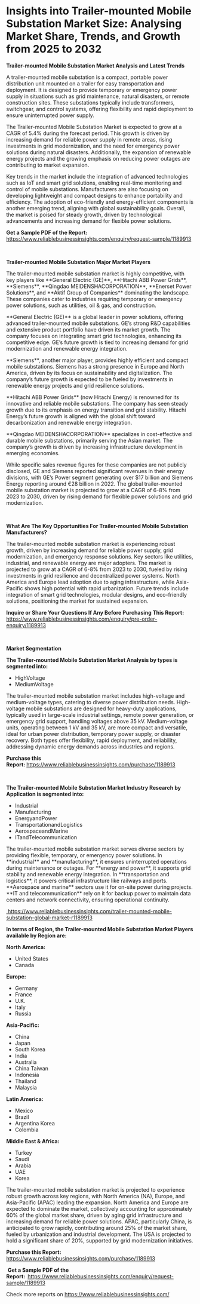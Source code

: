<p><h1>Insights into Trailer-mounted Mobile Substation Market Size: Analysing Market Share, Trends, and Growth from 2025 to 2032</h1></p><p><strong>Trailer-mounted Mobile Substation Market Analysis and Latest Trends</strong></p>
<p><p>A trailer-mounted mobile substation is a compact, portable power distribution unit mounted on a trailer for easy transportation and deployment. It is designed to provide temporary or emergency power supply in situations such as grid maintenance, natural disasters, or remote construction sites. These substations typically include transformers, switchgear, and control systems, offering flexibility and rapid deployment to ensure uninterrupted power supply.</p><p>The Trailer-mounted Mobile Substation Market is expected to grow at a CAGR of 5.4% during the forecast period. This growth is driven by increasing demand for reliable power supply in remote areas, rising investments in grid modernization, and the need for emergency power solutions during natural disasters. Additionally, the expansion of renewable energy projects and the growing emphasis on reducing power outages are contributing to market expansion.</p><p>Key trends in the market include the integration of advanced technologies such as IoT and smart grid solutions, enabling real-time monitoring and control of mobile substations. Manufacturers are also focusing on developing lightweight and compact designs to enhance portability and efficiency. The adoption of eco-friendly and energy-efficient components is another emerging trend, aligning with global sustainability goals. Overall, the market is poised for steady growth, driven by technological advancements and increasing demand for flexible power solutions.</p></p>
<p><strong>Get a Sample PDF of the Report:&nbsp;</strong> <a href="https://www.reliablebusinessinsights.com/enquiry/request-sample/1189913?utm_campaign=84&utm_medium=2&utm_source=Github&utm_content=ia&utm_term=20012025&utm_id=trailer-mounted-mobile-substation">https://www.reliablebusinessinsights.com/enquiry/request-sample/1189913</a></p>
<p>&nbsp;</p>
<p><strong>Trailer-mounted Mobile Substation Major Market Players</strong></p>
<p><p>The trailer-mounted mobile substation market is highly competitive, with key players like **General Electric (GE)**, **Hitachi ABB Power Grids**, **Siemens**, **Qingdao MEIDENSHACORPORATION**, **Enerset Power Solutions**, and **Aktif Group of Companies** dominating the landscape. These companies cater to industries requiring temporary or emergency power solutions, such as utilities, oil & gas, and construction.</p><p>**General Electric (GE)** is a global leader in power solutions, offering advanced trailer-mounted mobile substations. GE’s strong R&D capabilities and extensive product portfolio have driven its market growth. The company focuses on integrating smart grid technologies, enhancing its competitive edge. GE’s future growth is tied to increasing demand for grid modernization and renewable energy integration.</p><p>**Siemens**, another major player, provides highly efficient and compact mobile substations. Siemens has a strong presence in Europe and North America, driven by its focus on sustainability and digitalization. The company’s future growth is expected to be fueled by investments in renewable energy projects and grid resilience solutions.</p><p>**Hitachi ABB Power Grids** (now Hitachi Energy) is renowned for its innovative and reliable mobile substations. The company has seen steady growth due to its emphasis on energy transition and grid stability. Hitachi Energy’s future growth is aligned with the global shift toward decarbonization and renewable energy integration.</p><p>**Qingdao MEIDENSHACORPORATION** specializes in cost-effective and durable mobile substations, primarily serving the Asian market. The company’s growth is driven by increasing infrastructure development in emerging economies.</p><p>While specific sales revenue figures for these companies are not publicly disclosed, GE and Siemens reported significant revenues in their energy divisions, with GE’s Power segment generating over $17 billion and Siemens Energy reporting around €28 billion in 2022. The global trailer-mounted mobile substation market is projected to grow at a CAGR of 6-8% from 2023 to 2030, driven by rising demand for flexible power solutions and grid modernization.</p></p>
<p>&nbsp;</p>
<p><strong>What Are The Key Opportunities For Trailer-mounted Mobile Substation Manufacturers?</strong></p>
<p><p>The trailer-mounted mobile substation market is experiencing robust growth, driven by increasing demand for reliable power supply, grid modernization, and emergency response solutions. Key sectors like utilities, industrial, and renewable energy are major adopters. The market is projected to grow at a CAGR of 6-8% from 2023 to 2030, fueled by rising investments in grid resilience and decentralized power systems. North America and Europe lead adoption due to aging infrastructure, while Asia-Pacific shows high potential with rapid urbanization. Future trends include integration of smart grid technologies, modular designs, and eco-friendly solutions, positioning the market for sustained expansion.</p></p>
<p><strong>Inquire or Share Your Questions If Any Before Purchasing This Report:</strong> <a href="https://www.reliablebusinessinsights.com/enquiry/pre-order-enquiry/1189913?utm_campaign=84&utm_medium=2&utm_source=Github&utm_content=ia&utm_term=20012025&utm_id=trailer-mounted-mobile-substation">https://www.reliablebusinessinsights.com/enquiry/pre-order-enquiry/1189913</a></p>
<p>&nbsp;</p>
<p><strong>Market Segmentation</strong></p>
<p><strong>The Trailer-mounted Mobile Substation Market Analysis by types is segmented into:</strong></p>
<p><ul><li>HighVoltage</li><li>MediumVoltage</li></ul></p>
<p><p>The trailer-mounted mobile substation market includes high-voltage and medium-voltage types, catering to diverse power distribution needs. High-voltage mobile substations are designed for heavy-duty applications, typically used in large-scale industrial settings, remote power generation, or emergency grid support, handling voltages above 35 kV. Medium-voltage units, operating between 1 kV and 35 kV, are more compact and versatile, ideal for urban power distribution, temporary power supply, or disaster recovery. Both types offer flexibility, rapid deployment, and reliability, addressing dynamic energy demands across industries and regions.</p></p>
<p><strong>Purchase this Report:&nbsp;</strong><a href="https://www.reliablebusinessinsights.com/purchase/1189913?utm_campaign=84&utm_medium=2&utm_source=Github&utm_content=ia&utm_term=20012025&utm_id=trailer-mounted-mobile-substation">https://www.reliablebusinessinsights.com/purchase/1189913</a></p>
<p>&nbsp;</p>
<p><strong>The Trailer-mounted Mobile Substation Market Industry Research by Application is segmented into:</strong></p>
<p><ul><li>Industrial</li><li>Manufacturing</li><li>EnergyandPower</li><li>TransportationandLogistics</li><li>AerospaceandMarine</li><li>ITandTelecommunication</li></ul></p>
<p><p>The trailer-mounted mobile substation market serves diverse sectors by providing flexible, temporary, or emergency power solutions. In **industrial** and **manufacturing**, it ensures uninterrupted operations during maintenance or outages. For **energy and power**, it supports grid stability and renewable energy integration. In **transportation and logistics**, it powers critical infrastructure like railways and ports. **Aerospace and marine** sectors use it for on-site power during projects. **IT and telecommunication** rely on it for backup power to maintain data centers and network connectivity, ensuring operational continuity.</p></p>
<p><a href="https://www.reliablebusinessinsights.com/trailer-mounted-mobile-substation-global-market-r1189913?utm_campaign=84&utm_medium=2&utm_source=Github&utm_content=ia&utm_term=20012025&utm_id=trailer-mounted-mobile-substation">&nbsp;https://www.reliablebusinessinsights.com/trailer-mounted-mobile-substation-global-market-r1189913</a></p>
<p><strong>In terms of Region, the Trailer-mounted Mobile Substation Market Players available by Region are:</strong></p>
<p>
    <p> <strong> North America: </strong>
        <ul>
            <li>United States</li>
            <li>Canada</li>
        </ul>
        </p> 
    <p> <strong> Europe: </strong>
        <ul>
            <li>Germany</li>
            <li>France</li>
            <li>U.K.</li>
            <li>Italy</li>
            <li>Russia</li>
        </ul>
        </p> 
    <p> <strong> Asia-Pacific: </strong>
        <ul>
            <li>China</li>
            <li>Japan</li>
            <li>South Korea</li>
            <li>India</li>
            <li>Australia</li>
            <li>China Taiwan</li>
            <li>Indonesia</li>
            <li>Thailand</li>
            <li>Malaysia</li>
        </ul>
        </p> 
    <p> <strong> Latin America: </strong>
        <ul>
            <li>Mexico</li>
            <li>Brazil</li>
            <li>Argentina Korea</li>
            <li>Colombia</li>
        </ul>
        </p> 
    <p> <strong> Middle East & Africa: </strong>
        <ul>
            <li>Turkey</li>
            <li>Saudi</li>
            <li>Arabia</li>
            <li>UAE</li>
            <li>Korea</li>
        </ul>
    </p>
    </p>
<p><p>The trailer-mounted mobile substation market is projected to experience robust growth across key regions, with North America (NA), Europe, and Asia-Pacific (APAC) leading the expansion. North America and Europe are expected to dominate the market, collectively accounting for approximately 60% of the global market share, driven by aging grid infrastructure and increasing demand for reliable power solutions. APAC, particularly China, is anticipated to grow rapidly, contributing around 25% of the market share, fueled by urbanization and industrial development. The USA is projected to hold a significant share of 20%, supported by grid modernization initiatives.</p></p>
<p><strong>Purchase this Report: </strong><a href="https://www.reliablebusinessinsights.com/purchase/1189913?utm_campaign=84&utm_medium=2&utm_source=Github&utm_content=ia&utm_term=20012025&utm_id=trailer-mounted-mobile-substation">https://www.reliablebusinessinsights.com/purchase/1189913</a></p>
<p>&nbsp;<strong>Get a Sample PDF of the Report:&nbsp;&nbsp;</strong><a href="https://www.reliablebusinessinsights.com/enquiry/request-sample/1189913?utm_campaign=84&utm_medium=2&utm_source=Github&utm_content=ia&utm_term=20012025&utm_id=trailer-mounted-mobile-substation">https://www.reliablebusinessinsights.com/enquiry/request-sample/1189913</a></p>
<p><strong></strong></p>
<p>Check more reports on <a href="https://www.reliablebusinessinsights.com/?utm_campaign=84&utm_medium=2&utm_source=Github&utm_content=ia&utm_term=20012025&utm_id=trailer-mounted-mobile-substation">https://www.reliablebusinessinsights.com/</a></p>
